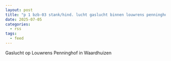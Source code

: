 ```yaml
---
layout: post
title: "p 1 bzb-03 stank/hind. lucht gaslucht binnen louwrens penninghof waardhuizen 205632"
date: 2025-07-05
categories: 
  - rss
tags: 
  - feed
---
```


Gaslucht op Louwrens Penninghof in Waardhuizen
